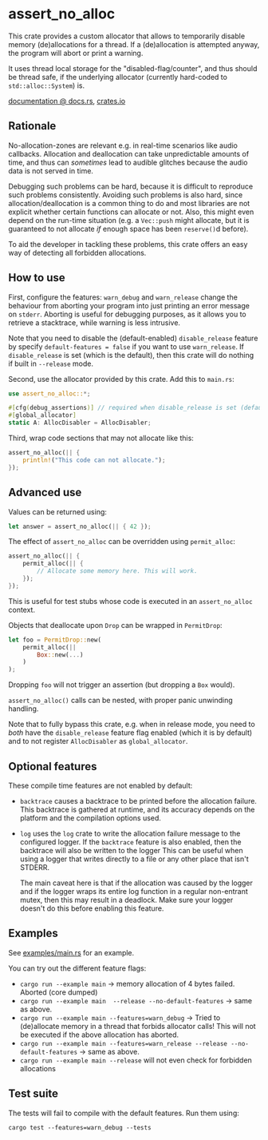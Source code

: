 assert_no_alloc
===============

This crate provides a custom allocator that allows to temporarily disable
memory (de)allocations for a thread. If a (de)allocation is attempted
anyway, the program will abort or print a warning.

It uses thread local storage for the "disabled-flag/counter", and thus
should be thread safe, if the underlying allocator (currently hard-coded
to `std::alloc::System`) is.

[documentation @ docs.rs](https://docs.rs/assert_no_alloc/1.1.0/assert_no_alloc/),
[crates.io](https://crates.io/crates/assert_no_alloc)

Rationale
---------

No-allocation-zones are relevant e.g. in real-time scenarios like audio
callbacks. Allocation and deallocation can take unpredictable amounts of
time, and thus can *sometimes* lead to audible glitches because the audio
data is not served in time.

Debugging such problems can be hard, because it is difficult to reproduce
such problems consistently. Avoiding such problems is also hard, since
allocation/deallocation is a common thing to do and most libraries are not
explicit whether certain functions can allocate or not. Also, this might
even depend on the run-time situation (e.g. a `Vec::push` might allocate,
but it is guaranteed to not allocate *if* enough space has been `reserve()`d
before).

To aid the developer in tackling these problems, this crate offers an easy
way of detecting all forbidden allocations.

How to use
----------

First, configure the features: `warn_debug` and `warn_release` change the
behaviour from aborting your program into just printing an error message
on `stderr`. Aborting is useful for debugging purposes, as it allows you
to retrieve a stacktrace, while warning is less intrusive.

Note that you need to disable the (default-enabled) `disable_release` feature
by specify `default-features = false` if you want to use `warn_release`. If
`disable_release` is set (which is the default), then this crate will do
nothing if built in `--release` mode.

Second, use the allocator provided by this crate. Add this to `main.rs`:

```rust
use assert_no_alloc::*;

#[cfg(debug_assertions)] // required when disable_release is set (default)
#[global_allocator]
static A: AllocDisabler = AllocDisabler;
```

Third, wrap code sections that may not allocate like this:

```rust
assert_no_alloc(|| {
	println!("This code can not allocate.");
});
```

Advanced use
------------

Values can be returned using:

```rust
let answer = assert_no_alloc(|| { 42 });
```

The effect of `assert_no_alloc` can be overridden using `permit_alloc`:

```rust
assert_no_alloc(|| {
	permit_alloc(|| {
		// Allocate some memory here. This will work.
	});
});
```

This is useful for test stubs whose code is executed in an `assert_no_alloc`
context.

Objects that deallocate upon `Drop` can be wrapped in `PermitDrop`:

```rust
let foo = PermitDrop::new(
    permit_alloc(||
        Box::new(...)
    )
);
```

Dropping `foo` will not trigger an assertion (but dropping a `Box` would).

`assert_no_alloc()` calls can be nested, with proper panic unwinding handling.

Note that to fully bypass this crate, e.g. when in release mode, you need to
*both* have the `disable_release` feature flag enabled (which it is by default)
and to not register `AllocDisabler` as `global_allocator`.

Optional features
-----------------

These compile time features are not enabled by default:

- `backtrace` causes a backtrace to be printed before the allocation failure.
  This backtrace is gathered at runtime, and its accuracy depends on the
  platform and the compilation options used.
- `log` uses the `log` crate to write the allocation failure message to the
  configured logger. If the `backtrace` feature is also enabled, then the
  backtrace will also be written to the logger This can be useful when using a
  logger that writes directly to a file or any other place that isn't STDERR.

  The main caveat here is that if the allocation was caused by the logger and if
  the logger wraps its entire log function in a regular non-entrant mutex, then
  this may result in a deadlock. Make sure your logger doesn't do this before
  enabling this feature.

Examples
--------

See [examples/main.rs](https://github.com/Windfisch/rust-assert-no-alloc/blob/master/examples/main.rs) for an example.

You can try out the different feature flags:

- `cargo run --example main` -> memory allocation of 4 bytes failed. Aborted (core dumped)
- `cargo run --example main  --release --no-default-features` -> same as above.
- `cargo run --example main --features=warn_debug` -> Tried to (de)allocate memory in a thread that forbids allocator calls! This will not be executed if the above allocation has aborted.
- `cargo run --example main --features=warn_release --release --no-default-features` -> same as above.
- `cargo run --example main --release` will not even check for forbidden allocations

Test suite
----------

The tests will fail to compile with the default features. Run them using:

```
cargo test --features=warn_debug --tests
```
